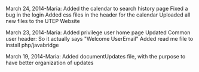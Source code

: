 March 24, 2014-Maria:
Added the calendar to search history page
Fixed a bug in the login
Added css files in the header for the calendar
Uploaded all new files to the UTEP Website


March 23, 2014-Maria:
Added privilege user home page 
Updated Common user header: So it actually says "Welcome UserEmail"
Added read me file to install php/javabridge

March 19, 2014-Maria:
Added documentUpdates file, with the purpose to have better organization of updates 
